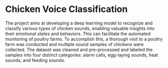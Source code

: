 # Chicken Voice Classification
The project aims at developing a deep learning model to recognize and classify various types of chicken sounds, enabling valuable insights into their emotional states and behaviors. This can facilitate the automated monitoring of poultry farms. To accomplish this, a thorough visit to a poultry farm was conducted and multiple sound samples of chickens were collected. The dataset was cleaned and pre-processed and labeled the samples into four distinct categories: alarm calls, egg-laying sounds, heat sounds, and feeding sounds.
